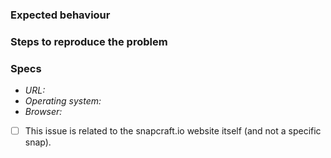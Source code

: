 ### Expected behaviour

### Steps to reproduce the problem

### Specs

- _URL:_
- _Operating system:_
- _Browser:_

- [ ] This issue is related to the snapcraft.io website itself (and not a specific snap).
